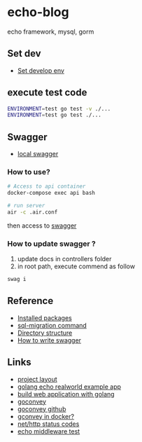 # echo-blog

echo framework, mysql, gorm

## Set dev

- [Set develop env](./docs/dev.md)

## execute test code

```bash
ENVIRONMENT=test go test -v ./...
ENVIRONMENT=test go test ./...
```

## Swagger

- [local swagger](http://localhost:1323/swagger/index.html)

### How to use?

```bash
# Access to api container
docker-compose exec api bash

# run server
air -c .air.conf
```

then access to [swagger](http://localhost:1323/swagger/index.html)

### How to update swagger ?

1. update docs in controllers folder
2. in root path, execute commend as follow

```bash
swag i
```

## Reference

- [Installed packages](docs/packages.md)
- [sql-migration command](docs/sql_migrate.md)
- [Directory structure](docs/structure.md)
- [How to write swagger](https://github.com/swaggo/swag#api-operation)

## Links

- [project layout](https://github.com/golang-standards/project-layout)
- [golang echo realworld example app](https://github.com/xesina/golang-echo-realworld-example-app)
- [build web application with golang](https://astaxie.gitbooks.io/build-web-application-with-golang/en/)
- [goconvey](http://goconvey.co/)
- [goconvey github](https://github.com/smartystreets/goconvey)
- [gconvey in docker?](https://github.com/smartystreets/goconvey/issues/449)
- [net/http status codes](http://golang.jp/pkg/http)
- [echo middleware test](https://github.com/labstack/echo/issues/659)
